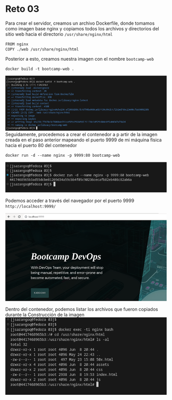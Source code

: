 # Reto 03

Para crear el servidor, creamos un archivo Dockerfile, donde tomamos como imagen base nginx y copiamos todos los archivos y directorios del sitio web hacia el directorio ```/usr/share/nginx/html```

```
FROM nginx
COPY ./web /usr/share/nginx/html
```

Posterior a esto, creamos nuestra imagen con el nombre ```bootcamp-web```
```
docker build -t bootcamp-web .
```

![Construcción imagen](images/build.png)
Seguidamente, procedemos a crear el contenedor a p artir de la imagen creada en el paso anterior mapeando el puerto 9999 de mi máquina física hacia el puerto 80 del contenedor

```
docker run -d --name nginx -p 9999:80 bootcamp-web
```
![Arrancando contenedor](images/run_container.png)

Podemos acceder a través del navegador por el puerto 9999 ```http://localhost:9999/```

![Arrancando contenedor](images/run_nginx.png)

Dentro del contenedor, podemos listar los archivos que fueron copiados durante la Construcción de la imagen
![Listado archivos](images/list_files.png)